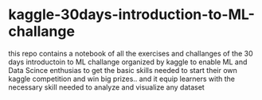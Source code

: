# kaggle-30days-introduction-to-ML-challange
this repo contains a notebook of all the exercises and challanges of the 30 days introductoin to ML challange organized by kaggle to enable ML and Data Scince enthusias to get the basic skills needed to start their own kaggle competition and win big prizes.. and it equip learners with the necessary skill needed to analyze and visualize any dataset
